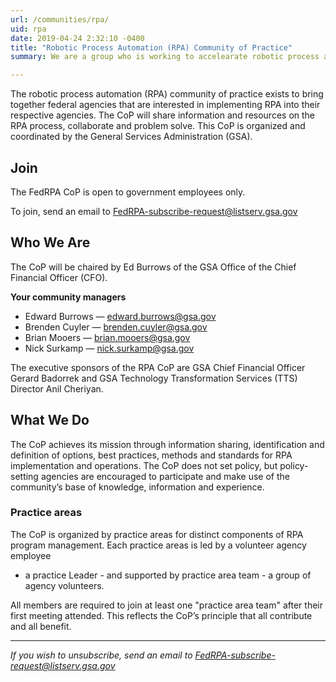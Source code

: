 ```yaml
---
url: /communities/rpa/
uid: rpa
date: 2019-04-24 2:32:10 -0400
title: "Robotic Process Automation (RPA) Community of Practice"
summary: We are a group who is working to accelearate robotic process automation (RPA) adoption in the federal government.

---
```


The robotic process automation (RPA) community of practice exists to bring together federal agencies that are interested in implementing RPA into their respective agencies. The CoP will share information and resources on the RPA process, collaborate and problem solve. This CoP is organized and coordinated by the General Services Administration (GSA).

## Join

The FedRPA CoP is open to government employees only.

To join, send an email to [FedRPA-subscribe-request@listserv.gsa.gov](mailto:FedRPA-subscribe-request@listserv.gsa.gov)


## Who We Are

The CoP will be chaired by Ed Burrows of the GSA Office of the Chief Financial Officer (CFO).

**Your community managers**

- Edward Burrows — [edward.burrows@gsa.gov](mailto:edward.burrows@gsa.gov)
- Brenden Cuyler — [brenden.cuyler@gsa.gov](mailto:brenden.cuyler@gsa.gov)
- Brian Mooers — [brian.mooers@gsa.gov](mailto:brian.mooers@gsa.gov)
- Nick Surkamp — [nick.surkamp@gsa.gov](mailto:nick.surkamp@gsa.gov)

The executive sponsors of the RPA CoP are GSA Chief Financial Officer Gerard Badorrek and GSA Technology Transformation Services (TTS) Director Anil Cheriyan.


## What We Do

The CoP achieves its mission through information sharing, identification and definition of options, best practices, methods and standards for RPA implementation and operations. The CoP does not set policy, but policy-setting agencies are encouraged to participate and make use of the community’s base of knowledge, information and experience.

### Practice areas

The CoP is organized by practice areas for distinct components of RPA program management. Each practice areas is led by a volunteer agency employee
- a practice Leader - and supported by practice area team - a group of agency volunteers.

All members are required to join at least one "practice area team" after their first meeting attended. This reflects the CoP’s principle that all contribute and all benefit.

---

_If you wish to unsubscribe, send an email to [FedRPA-subscribe-request@listserv.gsa.gov](mailto:FedRPA-subscribe-request@listserv.gsa.gov)_
